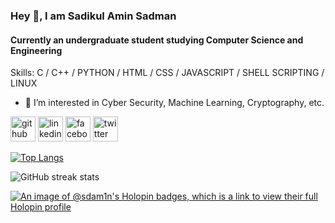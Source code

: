 ### Hey 👋, I am Sadikul Amin Sadman
#### Currently an undergraduate student studying Computer Science and Engineering

Skills: C / C++ / PYTHON / HTML / CSS / JAVASCRIPT / SHELL SCRIPTING / LINUX

- 🤔 I’m interested in Cyber Security, Machine Learning, Cryptography, etc. 


[<img src='https://cdn.jsdelivr.net/npm/simple-icons@3.0.1/icons/github.svg' alt='github' height='40'>](https://github.com/SdAm1n)  [<img src='https://cdn.jsdelivr.net/npm/simple-icons@3.0.1/icons/linkedin.svg' alt='linkedin' height='40'>](https://www.linkedin.com/in/sdam1n/)  [<img src='https://cdn.jsdelivr.net/npm/simple-icons@3.0.1/icons/facebook.svg' alt='facebook' height='40'>](https://www.facebook.com/sadikulaminsadman)  [<img src='https://cdn.jsdelivr.net/npm/simple-icons@3.0.1/icons/twitter.svg' alt='twitter' height='40'>](https://twitter.com/kichui_nai)

[![Top Langs](https://github-readme-stats.vercel.app/api/top-langs/?username=SdAm1n&theme=radical)](https://github.com/anuraghazra/github-readme-stats)

![GitHub streak stats](https://streak-stats.demolab.com/?user=SdAm1n&theme=radical)  

[![An image of @sdam1n's Holopin badges, which is a link to view their full Holopin profile](https://holopin.me/sdam1n)](https://holopin.io/@sdam1n)
